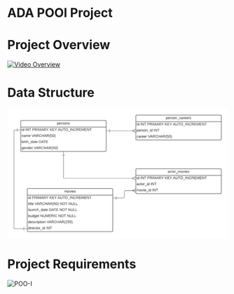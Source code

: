 # ADA POOI Project

# Project Overview

[![Video Overview](https://img.youtube.com/vi/R-4Gexd0G9o/0.jpg)](https://www.youtube.com/watch?v=R-4Gexd0G9o)

# Data Structure

![DB_DIAGRAM](./ADA_POOI.png)

# Project Requirements
![POO-I](https://camo.githubusercontent.com/345cfe58d0e3d47d2a4a0bb4927b2a6701f648c848ad6ef3881c26723e01c54e/68747470733a2f2f63646e2e646973636f72646170702e636f6d2f6174746163686d656e74732f313132373333373231353335303031343035322f313133383538323236393636363236333138312f696d6167652e706e67)